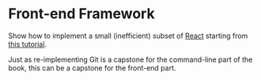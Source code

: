 # Front-end Framework

Show how to implement a small (inefficient) subset of [React](https://reactjs.org/)
starting from [this tutorial](https://hackernoon.com/build-your-own-react-48edb8ed350d).

Just as re-implementing Git is a capstone for the command-line part of the book,
this can be a capstone for the front-end part.
